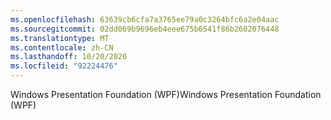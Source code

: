 ```yaml
---
ms.openlocfilehash: 63639cb6cfa7a3765ee79a0c3264bfc6a2e04aac
ms.sourcegitcommit: 02dd069b9696eb4eee675b6541f86b2602076448
ms.translationtype: MT
ms.contentlocale: zh-CN
ms.lasthandoff: 10/20/2020
ms.locfileid: "92224476"
---
```

<span data-ttu-id="c2e36-101">Windows Presentation Foundation (WPF)</span><span class="sxs-lookup"><span data-stu-id="c2e36-101">Windows Presentation Foundation (WPF)</span></span>